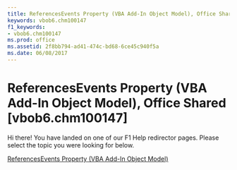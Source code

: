 ```yaml
---
title: ReferencesEvents Property (VBA Add-In Object Model), Office Shared [vbob6.chm100147]
keywords: vbob6.chm100147
f1_keywords:
- vbob6.chm100147
ms.prod: office
ms.assetid: 2f8bb794-ad41-474c-bd68-6ce45c940f5a
ms.date: 06/08/2017
---
```



# ReferencesEvents Property (VBA Add-In Object Model), Office Shared [vbob6.chm100147]

Hi there! You have landed on one of our F1 Help redirector pages. Please select the topic you were looking for below.

[ReferencesEvents Property (VBA Add-In Object Model)](http://msdn.microsoft.com/library/2482995e-ca97-067c-a7ae-cbeca2113199%28Office.15%29.aspx)

